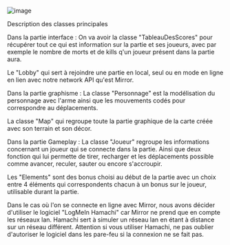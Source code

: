 ![image](https://user-images.githubusercontent.com/84011629/123290816-dcc52500-d511-11eb-9ed9-440eb77d4a26.png)

Description des classes principales

Dans la partie interface : 
On va avoir la classe "TableauDesScores" pour récupérer tout ce qui est information sur la partie et ses joueurs, avec par exemple le nombre de morts et de kills q'un joueur présent dans la partie aura.

Le "Lobby" qui sert à rejoindre une partie en local, seul ou en mode en ligne en lien avec notre network API qu'est Mirror.

Dans la partie graphisme :
La classe "Personnage" est la modélisation du personnage avec l'arme ainsi que les mouvements codés pour correspondre au déplacements.

La classe "Map" qui regroupe toute la partie graphique de la carte créée avec son terrain et son décor.

Dans la partie Gameplay :
La classe "Joueur" regroupe les informations concernant un joueur qui se connecte dans la partie. Ainsi que deux fonction qui lui permette de tirer, recharger et les déplacements possible comme avancer, reculer, sauter ou encore s'accroupir.

Les "Elements" sont des bonus choisi au début de la partie avec un choix entre 4 éléments qui correspondents chacun à un bonus sur le joueur, utilisable durant la partie.


Dans le cas où l'on se connecte en ligne avec Mirror, nous avons décider d'utiliser le logiciel "LogMeIn Hamachi" car Mirror ne prend que en compte les réseaux lan. Hamachi sert à simuler un réseau lan en étant à distance sur un réseau différent. Attention si vous utiliser Hamachi, ne pas oublier d'autoriser le logiciel dans les pare-feu si la connexion ne se fait pas.
